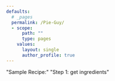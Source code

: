 ```yaml
---
defaults:
  # _pages
  permalink: /Pie-Guy/
  - scope:
      path: ""
      type: pages
    values:
      layout: single
      author_profile: true
---
```

"Sample Recipe:"
"Step 1: get ingredients"
